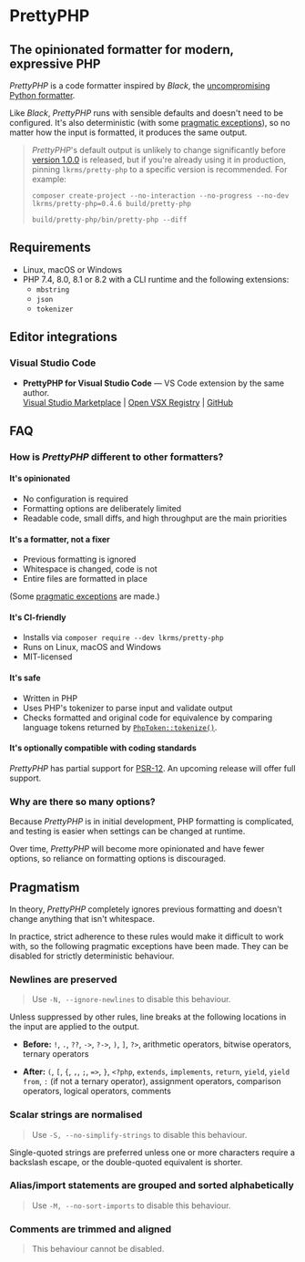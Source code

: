 # PrettyPHP

## The opinionated formatter for modern, expressive PHP

*PrettyPHP* is a code formatter inspired by *Black*, the [uncompromising Python
formatter][Black].

Like *Black*, *PrettyPHP* runs with sensible defaults and doesn't need to be
configured. It's also deterministic (with some [pragmatic exceptions]), so no
matter how the input is formatted, it produces the same output.

> *PrettyPHP*'s default output is unlikely to change significantly before
> [version 1.0.0] is released, but if you're already using it in production,
> pinning `lkrms/pretty-php` to a specific version is recommended. For example:
>
> ```shell
> composer create-project --no-interaction --no-progress --no-dev lkrms/pretty-php=0.4.6 build/pretty-php
>
> build/pretty-php/bin/pretty-php --diff
> ```

## Requirements

- Linux, macOS or Windows
- PHP 7.4, 8.0, 8.1 or 8.2 with a CLI runtime and the following extensions:
  - `mbstring`
  - `json`
  - `tokenizer`

## Editor integrations

### Visual Studio Code

- **PrettyPHP for Visual Studio Code** — VS Code extension by the same author.  
  [Visual Studio Marketplace] | [Open VSX Registry] | [GitHub][vscode]

## FAQ

### How is *PrettyPHP* different to other formatters?

#### It's opinionated

- No configuration is required
- Formatting options are deliberately limited
- Readable code, small diffs, and high throughput are the main priorities

#### It's a formatter, not a fixer

- Previous formatting is ignored
- Whitespace is changed, code is not
- Entire files are formatted in place

(Some [pragmatic exceptions] are made.)

#### It's CI-friendly

- Installs via `composer require --dev lkrms/pretty-php`
- Runs on Linux, macOS and Windows
- MIT-licensed

#### It's safe

- Written in PHP
- Uses PHP's tokenizer to parse input and validate output
- Checks formatted and original code for equivalence by comparing language
  tokens returned by [`PhpToken::tokenize()`][tokenize].

#### It's optionally compatible with coding standards

*PrettyPHP* has partial support for [PSR-12]. An upcoming release will offer
full support.

### Why are there so many options?

Because *PrettyPHP* is in initial development, PHP formatting is complicated,
and testing is easier when settings can be changed at runtime.

Over time, *PrettyPHP* will become more opinionated and have fewer options, so
reliance on formatting options is discouraged.

## Pragmatism

In theory, *PrettyPHP* completely ignores previous formatting and doesn't change
anything that isn't whitespace.

In practice, strict adherence to these rules would make it difficult to work
with, so the following pragmatic exceptions have been made. They can be disabled
for strictly deterministic behaviour.

### Newlines are preserved

> Use `-N, --ignore-newlines` to disable this behaviour.

Unless suppressed by other rules, line breaks at the following locations in the
input are applied to the output.

- **Before:** `!`, `.`, `??`, `->`, `?->`, `)`, `]`, `?>`, arithmetic operators,
  bitwise operators, ternary operators

- **After:** `(`, `[`, `{`, `,`, `;`, `=>`, `}`, `<?php`, `extends`,
  `implements`, `return`, `yield`, `yield from`, `:` (if not a ternary
  operator), assignment operators, comparison operators, logical operators,
  comments

### Scalar strings are normalised

> Use `-S, --no-simplify-strings` to disable this behaviour.

Single-quoted strings are preferred unless one or more characters require a
backslash escape, or the double-quoted equivalent is shorter.

### Alias/import statements are grouped and sorted alphabetically

> Use `-M, --no-sort-imports` to disable this behaviour.

### Comments are trimmed and aligned

> This behaviour cannot be disabled.


[Black]: https://github.com/psf/black
[Open VSX Registry]: https://open-vsx.org/extension/lkrms/pretty-php
[pragmatic exceptions]: #Pragmatism
[PSR-12]: https://www.php-fig.org/psr/psr-12/
[tokenize]: https://www.php.net/manual/en/phptoken.tokenize.php
[version 1.0.0]: https://semver.org/#spec-item-5
[Visual Studio Marketplace]: https://marketplace.visualstudio.com/items?itemName=lkrms.pretty-php
[vscode]: https://github.com/lkrms/vscode-pretty-php

